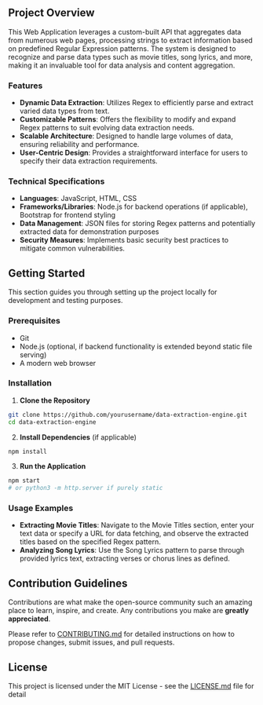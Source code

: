  ## Project Overview

This Web Application leverages a custom-built API that aggregates data from numerous web pages, processing strings to extract information based on predefined Regular Expression patterns. The system is designed to recognize and parse data types such as movie titles, song lyrics, and more, making it an invaluable tool for data analysis and content aggregation.

### Features

- **Dynamic Data Extraction**: Utilizes Regex to efficiently parse and extract varied data types from text.
- **Customizable Patterns**: Offers the flexibility to modify and expand Regex patterns to suit evolving data extraction needs.
- **Scalable Architecture**: Designed to handle large volumes of data, ensuring reliability and performance.
- **User-Centric Design**: Provides a straightforward interface for users to specify their data extraction requirements.

### Technical Specifications

- **Languages**: JavaScript, HTML, CSS
- **Frameworks/Libraries**: Node.js for backend operations (if applicable), Bootstrap for frontend styling
- **Data Management**: JSON files for storing Regex patterns and potentially extracted data for demonstration purposes
- **Security Measures**: Implements basic security best practices to mitigate common vulnerabilities.

## Getting Started

This section guides you through setting up the project locally for development and testing purposes.

### Prerequisites

- Git
- Node.js (optional, if backend functionality is extended beyond static file serving)
- A modern web browser

### Installation

1. **Clone the Repository**

```bash
git clone https://github.com/yourusername/data-extraction-engine.git
cd data-extraction-engine
```

2. **Install Dependencies** (if applicable)

```bash
npm install
```
3. **Run the Application**

```bash
npm start
# or python3 -m http.server if purely static
```

### Usage Examples

- **Extracting Movie Titles**: Navigate to the Movie Titles section, enter your text data or specify a URL for data fetching, and observe the extracted titles based on the specified Regex pattern.
- **Analyzing Song Lyrics**: Use the Song Lyrics pattern to parse through provided lyrics text, extracting verses or chorus lines as defined.

## Contribution Guidelines

Contributions are what make the open-source community such an amazing place to learn, inspire, and create. Any contributions you make are **greatly appreciated**.

Please refer to [CONTRIBUTING.md](CONTRIBUTING.md) for detailed instructions on how to propose changes, submit issues, and pull requests.

## License

This project is licensed under the MIT License - see the [LICENSE.md](LICENSE.md) file for detail
